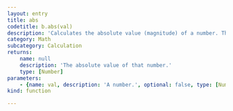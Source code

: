 ```yaml
---
layout: entry
title: abs
codetitle: b.abs(val)
description: 'Calculates the absolute value (magnitude) of a number. The absolute value of a number is always positive.'
category: Math
subcategory: Calculation
returns:
    name: null
    description: 'The absolute value of that number.'
    type: [Number]
parameters:
    - {name: val, description: 'A number.', optional: false, type: [Number]}
kind: function

---
```

